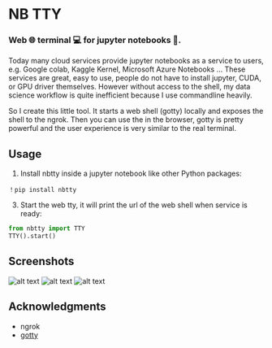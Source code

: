 # NB TTY
### Web :globe_with_meridians: terminal :computer: for jupyter notebooks :notebook:.

Today many cloud services provide jupyter notebooks as a service to users, e.g. Google colab, Kaggle Kernel, Microsoft Azure Notebooks ... These services are great, easy to use, people do not have to install jupyter, CUDA, or GPU driver themselves. However without access to the shell, my data science workflow is quite inefficient because I use commandline heavily.

So I create this little tool.  It starts a web shell (gotty) locally and exposes the shell to the ngrok. Then you can use the in  the browser, gotty is pretty powerful and the user experience is very similar to the real terminal.

## Usage
1. Install nbtty inside a jupyter notebook like other Python packages:
```
！pip install nbtty
```

3. Start the web tty, it will print the url of the web shell when service is ready:
```python
from nbtty import TTY
TTY().start()
```
## Screenshots
![alt text](https://github.com/glasslion/nbtty/raw/master/assets/images/Screenshot_20190321_174407.png)
![alt text](https://github.com/glasslion/nbtty/raw/master/assets/images/Screenshot_20190321_174544.png)
![alt text](https://raw.githubusercontent.com/glasslion/nbtty/master/assets/images/Screenshot_20190321_174627.png)

## Acknowledgments
- ngrok
- [gotty](https://github.com/yudai/gotty)

